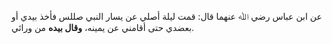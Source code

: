 عن ابن عباس رضي ﷲ عنهما قال: قمت ليلة أصلي عن يسار النبي صللس فأخذ بيدي أو بعضدي حتى أقامني عن يمينه، **وقال بيده** من ورائي.